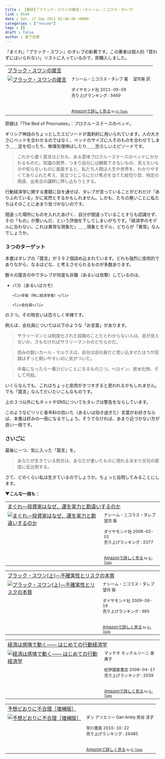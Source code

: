```yaml
---
title : 【書評】『ブラック・スワンの箴言』（ナシーム・ニコラス・タレブ）
link : 6549
date : Sat, 17 Sep 2011 02:40:26 +0000
categories : ["review"]
tags : []
draft : false
author : 倉下忠憲
---
```


『まぐれ』『ブラック・スワン』のタレブの新著です。この著者は個人的「買わずにはいられない」リストに入っているので、即購入しました。

<table  border="0" cellpadding="5"><tr><td colspan="2"><a href="http://www.amazon.co.jp/%E3%83%96%E3%83%A9%E3%83%83%E3%82%AF%E3%83%BB%E3%82%B9%E3%83%AF%E3%83%B3%E3%81%AE%E7%AE%B4%E8%A8%80-%E3%83%8A%E3%82%B7%E3%83%BC%E3%83%A0%E3%83%BB%E3%83%8B%E3%82%B3%E3%83%A9%E3%82%B9%E3%83%BB%E3%82%BF%E3%83%AC%E3%83%96-%E8%91%97-%E6%9C%9B%E6%9C%88%E8%A1%9B-%E8%A8%B3/dp/4478015406%3FSubscriptionId%3D15SMZCTB9V8NGR2TW082%26tag%3Drashita1000-22%26linkCode%3Dxm2%26camp%3D2025%26creative%3D165953%26creativeASIN%3D4478015406" target="_top">ブラック・スワンの箴言</a><img src="http://www.assoc-amazon.jp/e/ir?t=rashita1000-22&l=ur2&o=9" width="1" height="1" style="border: none;" alt="" /></td></tr><tr><td valign="top"><a href="http://www.amazon.co.jp/%E3%83%96%E3%83%A9%E3%83%83%E3%82%AF%E3%83%BB%E3%82%B9%E3%83%AF%E3%83%B3%E3%81%AE%E7%AE%B4%E8%A8%80-%E3%83%8A%E3%82%B7%E3%83%BC%E3%83%A0%E3%83%BB%E3%83%8B%E3%82%B3%E3%83%A9%E3%82%B9%E3%83%BB%E3%82%BF%E3%83%AC%E3%83%96-%E8%91%97-%E6%9C%9B%E6%9C%88%E8%A1%9B-%E8%A8%B3/dp/4478015406%3FSubscriptionId%3D15SMZCTB9V8NGR2TW082%26tag%3Drashita1000-22%26linkCode%3Dxm2%26camp%3D2025%26creative%3D165953%26creativeASIN%3D4478015406" target="_top"><img src="http://ecx.images-amazon.com/images/I/41BV8l2%2BT0L._SL160_.jpg" border="0" alt="ブラック・スワンの箴言" /></a></td><td valign="top"><font size="-1">ナシーム・ニコラス・タレブ 著 　望月衛 訳 <br /><br />ダイヤモンド社  2011-09-09<br />売り上げランキング : 5669<br /><br /><br /><a href="http://www.amazon.co.jp/%E3%83%96%E3%83%A9%E3%83%83%E3%82%AF%E3%83%BB%E3%82%B9%E3%83%AF%E3%83%B3%E3%81%AE%E7%AE%B4%E8%A8%80-%E3%83%8A%E3%82%B7%E3%83%BC%E3%83%A0%E3%83%BB%E3%83%8B%E3%82%B3%E3%83%A9%E3%82%B9%E3%83%BB%E3%82%BF%E3%83%AC%E3%83%96-%E8%91%97-%E6%9C%9B%E6%9C%88%E8%A1%9B-%E8%A8%B3/dp/4478015406%3FSubscriptionId%3D15SMZCTB9V8NGR2TW082%26tag%3Drashita1000-22%26linkCode%3Dxm2%26camp%3D2025%26creative%3D165953%26creativeASIN%3D4478015406" target="_top">Amazonで詳しく見る</a></font><font size="-2"> by <a href="http://www.goodpic.com/mt/aws/index.html" >G-Tools</a></font></td></tr></table>

原題は「The Bed of Procrustes」：プロクルーステースのベッド。

ギリシア神話のちょっとしたエピソードが風刺的に用いられています。人の大きさにベッドを合わせるのではなく、ベッドのサイズに人そのものを合わせてしまう＿＿足を切ったり、無理矢理伸ばしたり＿＿恐ろしいエピソードです。

<blockquote>
これから書く箴言はどれも、ある意味プロクルーステースのベッドにかかわるものだ。知識の限界、つまり自分には観察できないもの、見えないものや知らないものに直面すると、私たち人間は人生や世界を、わかりやすくてありふれた考え、目立つところにだけ焦点を当てた紋切り型、特定の用語、出来合の講釈に押し込もうとする。
</blockquote>

行動経済学に関する書籍に目を通せば、タレブが言っていることがどれだけ「ありふれている」かに呆然とするかもしれません。しかも、たちの悪いことに私たちはそのことにあまり気づかないのです。

間違った場所にものを入れたあげく、自分が間違っていることすらも認識せず、その「もの」が悪いんだ、という評価を下してしまいがちです。「経済学のモデルに合わない。これは異常な現象だ」＿＿現象とモデル、どちらが「異常」なんでしょうか。

<h3>３つのターゲット</h3>
本書はタレブの「箴言」が３９２個詰め込まれています。どれも強烈に皮肉的でありながら、なるほどな、と考えさせられるものが多数あります。

数々の箴言の中でタレブが何度も非難（あるいは攻撃）しているのは、

<ul>
	<li>バカ（あるいはカモ）</li>

	<li>学者（特に経済学者）</li>

	<li>会社員</li>
</ul>



の３つ。その物言いは恐ろしく辛辣です。

例えば、会社員については以下のような「お言葉」があります。

<blockquote>
サラリーマンとは制度化された奴隷のことだとわからない人は、目が見えないか、さもなければサラリーマンかのどちらかだ。
</blockquote>

<blockquote>
読みの鋭いカール・マルクスは、自分は会社員だと思い込ませたほうが奴隷はずっと飼いやすいのに気がついた。
</blockquote>

<blockquote>
中毒になったら一番ひどいことになるもの三つ。ヘロイン、炭水化物、そして月給。
</blockquote>

いくらなんでも、これはちょっと皮肉がきつすぎると思われるかもしれません。でも「箴言」なんてだいたいこんなものです。

上の３つ以外にもネットやSNSについてもタレブは警告をならしています。

このようなピリリと香辛料の効いた（あるいは効き過ぎた）言葉がお好きならば、本書は好みの一冊になるでしょう。そうでなければ、あまり近づかない方が良い一冊です。
<h3>さいごに</h3>
最後に一つ、気に入った「箴言」を。

<blockquote>
あなたが生きている割合は、あなたが書いたものに現れる決まり文句の密度に反比例する。
</blockquote>

さて、どのくらい私は生きているのでしょうか。ちょっと自問してみることにします。

<strong>▼こんな一冊も：</strong>
<table  border="0" cellpadding="5"><tr><td colspan="2"><a href="http://www.amazon.co.jp/%E3%81%BE%E3%81%90%E3%82%8C%E2%80%95%E6%8A%95%E8%B3%87%E5%AE%B6%E3%81%AF%E3%81%AA%E3%81%9C%E3%80%81%E9%81%8B%E3%82%92%E5%AE%9F%E5%8A%9B%E3%81%A8%E5%8B%98%E9%81%95%E3%81%84%E3%81%99%E3%82%8B%E3%81%AE%E3%81%8B-%E3%83%8A%E3%82%B7%E3%83%BC%E3%83%A0%E3%83%BB%E3%83%8B%E3%82%B3%E3%83%A9%E3%82%B9%E3%83%BB%E3%82%BF%E3%83%AC%E3%83%96/dp/4478001227%3FSubscriptionId%3D15SMZCTB9V8NGR2TW082%26tag%3Drashita1000-22%26linkCode%3Dxm2%26camp%3D2025%26creative%3D165953%26creativeASIN%3D4478001227" target="_top">まぐれ―投資家はなぜ、運を実力と勘違いするのか</a><img src="http://www.assoc-amazon.jp/e/ir?t=rashita1000-22&l=ur2&o=9" width="1" height="1" style="border: none;" alt="" /></td></tr><tr><td valign="top"><a href="http://www.amazon.co.jp/%E3%81%BE%E3%81%90%E3%82%8C%E2%80%95%E6%8A%95%E8%B3%87%E5%AE%B6%E3%81%AF%E3%81%AA%E3%81%9C%E3%80%81%E9%81%8B%E3%82%92%E5%AE%9F%E5%8A%9B%E3%81%A8%E5%8B%98%E9%81%95%E3%81%84%E3%81%99%E3%82%8B%E3%81%AE%E3%81%8B-%E3%83%8A%E3%82%B7%E3%83%BC%E3%83%A0%E3%83%BB%E3%83%8B%E3%82%B3%E3%83%A9%E3%82%B9%E3%83%BB%E3%82%BF%E3%83%AC%E3%83%96/dp/4478001227%3FSubscriptionId%3D15SMZCTB9V8NGR2TW082%26tag%3Drashita1000-22%26linkCode%3Dxm2%26camp%3D2025%26creative%3D165953%26creativeASIN%3D4478001227" target="_top"><img src="http://ecx.images-amazon.com/images/I/41ILU%2BKItVL._SL160_.jpg" border="0" alt="まぐれ―投資家はなぜ、運を実力と勘違いするのか" /></a></td><td valign="top"><font size="-1">ナシーム・ニコラス・タレブ 望月 衛 <br /><br />ダイヤモンド社  2008-02-01<br />売り上げランキング : 2377<br /><br /><br /><a href="http://www.amazon.co.jp/%E3%81%BE%E3%81%90%E3%82%8C%E2%80%95%E6%8A%95%E8%B3%87%E5%AE%B6%E3%81%AF%E3%81%AA%E3%81%9C%E3%80%81%E9%81%8B%E3%82%92%E5%AE%9F%E5%8A%9B%E3%81%A8%E5%8B%98%E9%81%95%E3%81%84%E3%81%99%E3%82%8B%E3%81%AE%E3%81%8B-%E3%83%8A%E3%82%B7%E3%83%BC%E3%83%A0%E3%83%BB%E3%83%8B%E3%82%B3%E3%83%A9%E3%82%B9%E3%83%BB%E3%82%BF%E3%83%AC%E3%83%96/dp/4478001227%3FSubscriptionId%3D15SMZCTB9V8NGR2TW082%26tag%3Drashita1000-22%26linkCode%3Dxm2%26camp%3D2025%26creative%3D165953%26creativeASIN%3D4478001227" target="_top">Amazonで詳しく見る</a></font><font size="-2"> by <a href="http://www.goodpic.com/mt/aws/index.html" >G-Tools</a></font></td></tr></table>

<table  border="0" cellpadding="5"><tr><td colspan="2"><a href="http://www.amazon.co.jp/%E3%83%96%E3%83%A9%E3%83%83%E3%82%AF%E3%83%BB%E3%82%B9%E3%83%AF%E3%83%B3-%E4%B8%8A-%E2%80%95%E4%B8%8D%E7%A2%BA%E5%AE%9F%E6%80%A7%E3%81%A8%E3%83%AA%E3%82%B9%E3%82%AF%E3%81%AE%E6%9C%AC%E8%B3%AA-%E3%83%8A%E3%82%B7%E3%83%BC%E3%83%A0%E3%83%BB%E3%83%8B%E3%82%B3%E3%83%A9%E3%82%B9%E3%83%BB%E3%82%BF%E3%83%AC%E3%83%96/dp/4478001251%3FSubscriptionId%3D15SMZCTB9V8NGR2TW082%26tag%3Drashita1000-22%26linkCode%3Dxm2%26camp%3D2025%26creative%3D165953%26creativeASIN%3D4478001251" target="_top">ブラック・スワン[上]―不確実性とリスクの本質</a><img src="http://www.assoc-amazon.jp/e/ir?t=rashita1000-22&l=ur2&o=9" width="1" height="1" style="border: none;" alt="" /></td></tr><tr><td valign="top"><a href="http://www.amazon.co.jp/%E3%83%96%E3%83%A9%E3%83%83%E3%82%AF%E3%83%BB%E3%82%B9%E3%83%AF%E3%83%B3-%E4%B8%8A-%E2%80%95%E4%B8%8D%E7%A2%BA%E5%AE%9F%E6%80%A7%E3%81%A8%E3%83%AA%E3%82%B9%E3%82%AF%E3%81%AE%E6%9C%AC%E8%B3%AA-%E3%83%8A%E3%82%B7%E3%83%BC%E3%83%A0%E3%83%BB%E3%83%8B%E3%82%B3%E3%83%A9%E3%82%B9%E3%83%BB%E3%82%BF%E3%83%AC%E3%83%96/dp/4478001251%3FSubscriptionId%3D15SMZCTB9V8NGR2TW082%26tag%3Drashita1000-22%26linkCode%3Dxm2%26camp%3D2025%26creative%3D165953%26creativeASIN%3D4478001251" target="_top"><img src="http://ecx.images-amazon.com/images/I/41TNK%2B8fr4L._SL160_.jpg" border="0" alt="ブラック・スワン[上]―不確実性とリスクの本質" /></a></td><td valign="top"><font size="-1">ナシーム・ニコラス・タレブ 望月 衛 <br /><br />ダイヤモンド社  2009-06-19<br />売り上げランキング : 965<br /><br /><br /><a href="http://www.amazon.co.jp/%E3%83%96%E3%83%A9%E3%83%83%E3%82%AF%E3%83%BB%E3%82%B9%E3%83%AF%E3%83%B3-%E4%B8%8A-%E2%80%95%E4%B8%8D%E7%A2%BA%E5%AE%9F%E6%80%A7%E3%81%A8%E3%83%AA%E3%82%B9%E3%82%AF%E3%81%AE%E6%9C%AC%E8%B3%AA-%E3%83%8A%E3%82%B7%E3%83%BC%E3%83%A0%E3%83%BB%E3%83%8B%E3%82%B3%E3%83%A9%E3%82%B9%E3%83%BB%E3%82%BF%E3%83%AC%E3%83%96/dp/4478001251%3FSubscriptionId%3D15SMZCTB9V8NGR2TW082%26tag%3Drashita1000-22%26linkCode%3Dxm2%26camp%3D2025%26creative%3D165953%26creativeASIN%3D4478001251" target="_top">Amazonで詳しく見る</a></font><font size="-2"> by <a href="http://www.goodpic.com/mt/aws/index.html" >G-Tools</a></font></td></tr></table>

<table  border="0" cellpadding="5"><tr><td colspan="2"><a href="http://www.amazon.co.jp/%E7%B5%8C%E6%B8%88%E3%81%AF%E6%84%9F%E6%83%85%E3%81%A7%E5%8B%95%E3%81%8F%E2%80%95%E2%80%95-%E3%81%AF%E3%81%98%E3%82%81%E3%81%A6%E3%81%AE%E8%A1%8C%E5%8B%95%E7%B5%8C%E6%B8%88%E5%AD%A6-%E3%83%9E%E3%83%83%E3%83%86%E3%82%AA-%E3%83%A2%E3%83%83%E3%83%86%E3%83%AB%E3%83%AA%E3%83%BC%E3%83%8B/dp/4314010479%3FSubscriptionId%3D15SMZCTB9V8NGR2TW082%26tag%3Drashita1000-22%26linkCode%3Dxm2%26camp%3D2025%26creative%3D165953%26creativeASIN%3D4314010479" target="_top">経済は感情で動く―― はじめての行動経済学</a><img src="http://www.assoc-amazon.jp/e/ir?t=rashita1000-22&l=ur2&o=9" width="1" height="1" style="border: none;" alt="" /></td></tr><tr><td valign="top"><a href="http://www.amazon.co.jp/%E7%B5%8C%E6%B8%88%E3%81%AF%E6%84%9F%E6%83%85%E3%81%A7%E5%8B%95%E3%81%8F%E2%80%95%E2%80%95-%E3%81%AF%E3%81%98%E3%82%81%E3%81%A6%E3%81%AE%E8%A1%8C%E5%8B%95%E7%B5%8C%E6%B8%88%E5%AD%A6-%E3%83%9E%E3%83%83%E3%83%86%E3%82%AA-%E3%83%A2%E3%83%83%E3%83%86%E3%83%AB%E3%83%AA%E3%83%BC%E3%83%8B/dp/4314010479%3FSubscriptionId%3D15SMZCTB9V8NGR2TW082%26tag%3Drashita1000-22%26linkCode%3Dxm2%26camp%3D2025%26creative%3D165953%26creativeASIN%3D4314010479" target="_top"><img src="http://ecx.images-amazon.com/images/I/51oNT1FOu3L._SL160_.jpg" border="0" alt="経済は感情で動く―― はじめての行動経済学" /></a></td><td valign="top"><font size="-1">マッテオ モッテルリーニ 泉 典子 <br /><br />紀伊國屋書店  2008-04-17<br />売り上げランキング : 2039<br /><br /><br /><a href="http://www.amazon.co.jp/%E7%B5%8C%E6%B8%88%E3%81%AF%E6%84%9F%E6%83%85%E3%81%A7%E5%8B%95%E3%81%8F%E2%80%95%E2%80%95-%E3%81%AF%E3%81%98%E3%82%81%E3%81%A6%E3%81%AE%E8%A1%8C%E5%8B%95%E7%B5%8C%E6%B8%88%E5%AD%A6-%E3%83%9E%E3%83%83%E3%83%86%E3%82%AA-%E3%83%A2%E3%83%83%E3%83%86%E3%83%AB%E3%83%AA%E3%83%BC%E3%83%8B/dp/4314010479%3FSubscriptionId%3D15SMZCTB9V8NGR2TW082%26tag%3Drashita1000-22%26linkCode%3Dxm2%26camp%3D2025%26creative%3D165953%26creativeASIN%3D4314010479" target="_top">Amazonで詳しく見る</a></font><font size="-2"> by <a href="http://www.goodpic.com/mt/aws/index.html" >G-Tools</a></font></td></tr></table>

<table  border="0" cellpadding="5"><tr><td colspan="2"><a href="http://www.amazon.co.jp/%E4%BA%88%E6%83%B3%E3%81%A9%E3%81%8A%E3%82%8A%E3%81%AB%E4%B8%8D%E5%90%88%E7%90%86%EF%BC%BB%E5%A2%97%E8%A3%9C%E7%89%88%EF%BC%BD-%E3%83%80%E3%83%B3-%E3%82%A2%E3%83%AA%E3%82%A8%E3%83%AA%E3%83%BC/dp/4152091665%3FSubscriptionId%3D15SMZCTB9V8NGR2TW082%26tag%3Drashita1000-22%26linkCode%3Dxm2%26camp%3D2025%26creative%3D165953%26creativeASIN%3D4152091665" target="_top">予想どおりに不合理［増補版］</a><img src="http://www.assoc-amazon.jp/e/ir?t=rashita1000-22&l=ur2&o=9" width="1" height="1" style="border: none;" alt="" /></td></tr><tr><td valign="top"><a href="http://www.amazon.co.jp/%E4%BA%88%E6%83%B3%E3%81%A9%E3%81%8A%E3%82%8A%E3%81%AB%E4%B8%8D%E5%90%88%E7%90%86%EF%BC%BB%E5%A2%97%E8%A3%9C%E7%89%88%EF%BC%BD-%E3%83%80%E3%83%B3-%E3%82%A2%E3%83%AA%E3%82%A8%E3%83%AA%E3%83%BC/dp/4152091665%3FSubscriptionId%3D15SMZCTB9V8NGR2TW082%26tag%3Drashita1000-22%26linkCode%3Dxm2%26camp%3D2025%26creative%3D165953%26creativeASIN%3D4152091665" target="_top"><img src="http://ecx.images-amazon.com/images/I/51QG0x4bHhL._SL160_.jpg" border="0" alt="予想どおりに不合理［増補版］" /></a></td><td valign="top"><font size="-1">ダン アリエリー Dan Ariely 熊谷 淳子 <br /><br />早川書房  2010-10-22<br />売り上げランキング : 26485<br /><br /><br /><a href="http://www.amazon.co.jp/%E4%BA%88%E6%83%B3%E3%81%A9%E3%81%8A%E3%82%8A%E3%81%AB%E4%B8%8D%E5%90%88%E7%90%86%EF%BC%BB%E5%A2%97%E8%A3%9C%E7%89%88%EF%BC%BD-%E3%83%80%E3%83%B3-%E3%82%A2%E3%83%AA%E3%82%A8%E3%83%AA%E3%83%BC/dp/4152091665%3FSubscriptionId%3D15SMZCTB9V8NGR2TW082%26tag%3Drashita1000-22%26linkCode%3Dxm2%26camp%3D2025%26creative%3D165953%26creativeASIN%3D4152091665" target="_top">Amazonで詳しく見る</a></font><font size="-2"> by <a href="http://www.goodpic.com/mt/aws/index.html" >G-Tools</a></font></td></tr></table>


